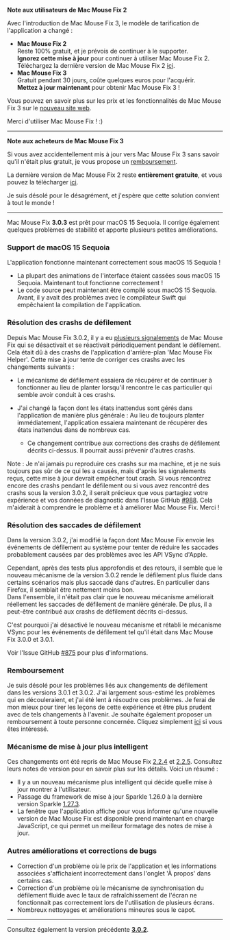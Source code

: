 **Note aux utilisateurs de Mac Mouse Fix 2**

Avec l'introduction de Mac Mouse Fix 3, le modèle de tarification de l'application a changé :

- **Mac Mouse Fix 2**\
Reste 100% gratuit, et je prévois de continuer à le supporter.\
**Ignorez cette mise à jour** pour continuer à utiliser Mac Mouse Fix 2. Téléchargez la dernière version de Mac Mouse Fix 2 [ici](https://redirect.macmousefix.com/?target=mmf2-latest).
- **Mac Mouse Fix 3**\
Gratuit pendant 30 jours, coûte quelques euros pour l'acquérir.\
**Mettez à jour maintenant** pour obtenir Mac Mouse Fix 3 !

Vous pouvez en savoir plus sur les prix et les fonctionnalités de Mac Mouse Fix 3 sur le [nouveau site web](https://macmousefix.com/).

Merci d'utiliser Mac Mouse Fix ! :)

---

**Note aux acheteurs de Mac Mouse Fix 3**

Si vous avez accidentellement mis à jour vers Mac Mouse Fix 3 sans savoir qu'il n'était plus gratuit, je vous propose un [remboursement](https://redirect.macmousefix.com/?target=mmf-apply-for-refund).

La dernière version de Mac Mouse Fix 2 reste **entièrement gratuite**, et vous pouvez la télécharger [ici](https://redirect.macmousefix.com/?target=mmf2-latest).

Je suis désolé pour le désagrément, et j'espère que cette solution convient à tout le monde !

---

Mac Mouse Fix **3.0.3** est prêt pour macOS 15 Sequoia. Il corrige également quelques problèmes de stabilité et apporte plusieurs petites améliorations.

### Support de macOS 15 Sequoia

L'application fonctionne maintenant correctement sous macOS 15 Sequoia !

- La plupart des animations de l'interface étaient cassées sous macOS 15 Sequoia. Maintenant tout fonctionne correctement !
- Le code source peut maintenant être compilé sous macOS 15 Sequoia. Avant, il y avait des problèmes avec le compilateur Swift qui empêchaient la compilation de l'application.

### Résolution des crashs de défilement

Depuis Mac Mouse Fix 3.0.2, il y a eu [plusieurs signalements](https://github.com/noah-nuebling/mac-mouse-fix/issues/988) de Mac Mouse Fix qui se désactivait et se réactivait périodiquement pendant le défilement. Cela était dû à des crashs de l'application d'arrière-plan 'Mac Mouse Fix Helper'. Cette mise à jour tente de corriger ces crashs avec les changements suivants :

- Le mécanisme de défilement essaiera de récupérer et de continuer à fonctionner au lieu de planter lorsqu'il rencontre le cas particulier qui semble avoir conduit à ces crashs.
- J'ai changé la façon dont les états inattendus sont gérés dans l'application de manière plus générale : Au lieu de toujours planter immédiatement, l'application essaiera maintenant de récupérer des états inattendus dans de nombreux cas.

    - Ce changement contribue aux corrections des crashs de défilement décrits ci-dessus. Il pourrait aussi prévenir d'autres crashs.

Note : Je n'ai jamais pu reproduire ces crashs sur ma machine, et je ne suis toujours pas sûr de ce qui les a causés, mais d'après les signalements reçus, cette mise à jour devrait empêcher tout crash. Si vous rencontrez encore des crashs pendant le défilement ou si vous avez rencontré des crashs sous la version 3.0.2, il serait précieux que vous partagiez votre expérience et vos données de diagnostic dans l'Issue GitHub [#988](https://github.com/noah-nuebling/mac-mouse-fix/issues/988). Cela m'aiderait à comprendre le problème et à améliorer Mac Mouse Fix. Merci !

### Résolution des saccades de défilement

Dans la version 3.0.2, j'ai modifié la façon dont Mac Mouse Fix envoie les événements de défilement au système pour tenter de réduire les saccades probablement causées par des problèmes avec les API VSync d'Apple.

Cependant, après des tests plus approfondis et des retours, il semble que le nouveau mécanisme de la version 3.0.2 rende le défilement plus fluide dans certains scénarios mais plus saccadé dans d'autres. En particulier dans Firefox, il semblait être nettement moins bon.\
Dans l'ensemble, il n'était pas clair que le nouveau mécanisme améliorait réellement les saccades de défilement de manière générale. De plus, il a peut-être contribué aux crashs de défilement décrits ci-dessus.

C'est pourquoi j'ai désactivé le nouveau mécanisme et rétabli le mécanisme VSync pour les événements de défilement tel qu'il était dans Mac Mouse Fix 3.0.0 et 3.0.1.

Voir l'Issue GitHub [#875](https://github.com/noah-nuebling/mac-mouse-fix/issues/875) pour plus d'informations.

### Remboursement

Je suis désolé pour les problèmes liés aux changements de défilement dans les versions 3.0.1 et 3.0.2. J'ai largement sous-estimé les problèmes qui en découleraient, et j'ai été lent à résoudre ces problèmes. Je ferai de mon mieux pour tirer les leçons de cette expérience et être plus prudent avec de tels changements à l'avenir. Je souhaite également proposer un remboursement à toute personne concernée. Cliquez simplement [ici](https://redirect.macmousefix.com/?target=mmf-apply-for-refund) si vous êtes intéressé.

### Mécanisme de mise à jour plus intelligent

Ces changements ont été repris de Mac Mouse Fix [2.2.4](https://github.com/noah-nuebling/mac-mouse-fix/releases/tag/2.2.4) et [2.2.5](https://github.com/noah-nuebling/mac-mouse-fix/releases/tag/2.2.5). Consultez leurs notes de version pour en savoir plus sur les détails. Voici un résumé :

- Il y a un nouveau mécanisme plus intelligent qui décide quelle mise à jour montrer à l'utilisateur.
- Passage du framework de mise à jour Sparkle 1.26.0 à la dernière version Sparkle [1.27.3](https://github.com/sparkle-project/Sparkle/releases/tag/1.27.3).
- La fenêtre que l'application affiche pour vous informer qu'une nouvelle version de Mac Mouse Fix est disponible prend maintenant en charge JavaScript, ce qui permet un meilleur formatage des notes de mise à jour.

### Autres améliorations et corrections de bugs

- Correction d'un problème où le prix de l'application et les informations associées s'affichaient incorrectement dans l'onglet 'À propos' dans certains cas.
- Correction d'un problème où le mécanisme de synchronisation du défilement fluide avec le taux de rafraîchissement de l'écran ne fonctionnait pas correctement lors de l'utilisation de plusieurs écrans.
- Nombreux nettoyages et améliorations mineures sous le capot.

---

Consultez également la version précédente [**3.0.2**](https://github.com/noah-nuebling/mac-mouse-fix/releases/tag/3.0.2).